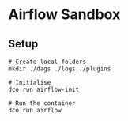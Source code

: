 # Airflow Sandbox

## Setup

```shell
# Create local folders
mkdir ./dags ./logs ./plugins

# Initialise
dco run airflow-init

# Run the container
dco run airflow
```
